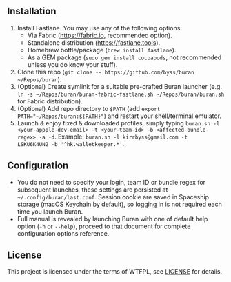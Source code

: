 ## Installation

1. Install Fastlane.
   You may use any of the following options:
   * Via Fabric (https://fabric.io, recommended option).
   * Standalone distribution (https://fastlane.tools).
   * Homebrew bottle/package (`brew install fastlane`).
   * As a GEM package (`sudo gem install cocoapods`, not recommended unless you do know your stuff).
1. Clone this repo (`git clone -- https://github.com/byss/buran ~/Repos/buran`).
1. (Optional) Create symlink for a suitable pre-crafted Buran launcher (e.g. `ln -s ~/Repos/buran/buran-fabric-fastlane.sh ~/Repos/buran/buran.sh` for Fabric distribution).
1. (Optional) Add repo directory to `$PATH` (add `export PATH="~/Repos/buran:${PATH}"`) and restart your shell/terminal emulator.
1. Launch & enjoy fixed & downloaded profiles, simply typing `buran.sh -l <your-appple-dev-email> -t <your-team-id> -b <affected-bundle-regex> -a -d`. Example: `buran.sh -l kirrbyss@gmail.com -t 
LSKU6K4UN2 -b '^hk.walletkeeper.*'`.

## Configuration

* You do not need to specify your login, team ID or bundle regex for subsequent launches, these settings are persisted at `~/.config/buran/last.conf`. Session cookie are saved in Spaceship storage 
(macOS Keychain by default), so logging in is not required each time you launch Buran.
* Full manual is revealed by launching Buran with one of default help option (`-h` or `--help`), proceed to that document for complete configuration options reference.

## License

This project is licensed under the terms of WTFPL, see [LICENSE](https://github.com/byss/buran/blob/master/LICENSE) for details.
